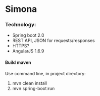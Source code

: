 # Simona

### Technology:
- Spring boot 2.0
- REST API, JSON for requests/responses 
- HTTPS?
- AngularJS 1.6.9



#### Build maven
Use command line, in project directory:
1) mvn clean install
2) mvn spring-boot:run


